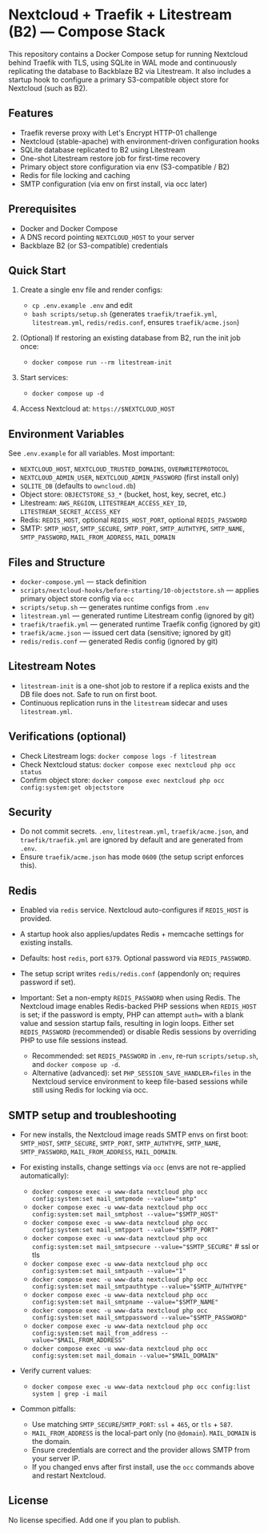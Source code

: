 # Nextcloud + Traefik + Litestream (B2) — Compose Stack

This repository contains a Docker Compose setup for running Nextcloud behind Traefik with TLS, using SQLite in WAL mode and continuously replicating the database to Backblaze B2 via Litestream. It also includes a startup hook to configure a primary S3-compatible object store for Nextcloud (such as B2).

## Features
- Traefik reverse proxy with Let's Encrypt HTTP-01 challenge
- Nextcloud (stable-apache) with environment-driven configuration hooks
- SQLite database replicated to B2 using Litestream
- One-shot Litestream restore job for first-time recovery
- Primary object store configuration via env (S3-compatible / B2)
- Redis for file locking and caching
- SMTP configuration (via env on first install, via occ later)

## Prerequisites
- Docker and Docker Compose
- A DNS record pointing `NEXTCLOUD_HOST` to your server
- Backblaze B2 (or S3-compatible) credentials

## Quick Start
1. Create a single env file and render configs:
   - `cp .env.example .env` and edit
   - `bash scripts/setup.sh` (generates `traefik/traefik.yml`, `litestream.yml`, `redis/redis.conf`, ensures `traefik/acme.json`)

2. (Optional) If restoring an existing database from B2, run the init job once:
   - `docker compose run --rm litestream-init`

3. Start services:
   - `docker compose up -d`

4. Access Nextcloud at: `https://$NEXTCLOUD_HOST`

## Environment Variables
See `.env.example` for all variables. Most important:
- `NEXTCLOUD_HOST`, `NEXTCLOUD_TRUSTED_DOMAINS`, `OVERWRITEPROTOCOL`
- `NEXTCLOUD_ADMIN_USER`, `NEXTCLOUD_ADMIN_PASSWORD` (first install only)
- `SQLITE_DB` (defaults to `owncloud.db`)
- Object store: `OBJECTSTORE_S3_*` (bucket, host, key, secret, etc.)
- Litestream: `AWS_REGION`, `LITESTREAM_ACCESS_KEY_ID`, `LITESTREAM_SECRET_ACCESS_KEY`
- Redis: `REDIS_HOST`, optional `REDIS_HOST_PORT`, optional `REDIS_PASSWORD`
- SMTP: `SMTP_HOST`, `SMTP_SECURE`, `SMTP_PORT`, `SMTP_AUTHTYPE`, `SMTP_NAME`, `SMTP_PASSWORD`, `MAIL_FROM_ADDRESS`, `MAIL_DOMAIN`

## Files and Structure
- `docker-compose.yml` — stack definition
- `scripts/nextcloud-hooks/before-starting/10-objectstore.sh` — applies primary object store config via `occ`
- `scripts/setup.sh` — generates runtime configs from `.env`
- `litestream.yml` — generated runtime Litestream config (ignored by git)
- `traefik/traefik.yml` — generated runtime Traefik config (ignored by git)
- `traefik/acme.json` — issued cert data (sensitive; ignored by git)
- `redis/redis.conf` — generated Redis config (ignored by git)

## Litestream Notes
- `litestream-init` is a one-shot job to restore if a replica exists and the DB file does not. Safe to run on first boot.
- Continuous replication runs in the `litestream` sidecar and uses `litestream.yml`.

## Verifications (optional)
- Check Litestream logs: `docker compose logs -f litestream`
- Check Nextcloud status: `docker compose exec nextcloud php occ status`
- Confirm object store: `docker compose exec nextcloud php occ config:system:get objectstore`

## Security
- Do not commit secrets. `.env`, `litestream.yml`, `traefik/acme.json`, and `traefik/traefik.yml` are ignored by default and are generated from `.env`.
- Ensure `traefik/acme.json` has mode `0600` (the setup script enforces this).

## Redis
- Enabled via `redis` service. Nextcloud auto-configures if `REDIS_HOST` is provided.
- A startup hook also applies/updates Redis + memcache settings for existing installs.
- Defaults: host `redis`, port `6379`. Optional password via `REDIS_PASSWORD`.
- The setup script writes `redis/redis.conf` (appendonly on; requires password if set).
- Important: Set a non-empty `REDIS_PASSWORD` when using Redis. The Nextcloud image
  enables Redis-backed PHP sessions when `REDIS_HOST` is set; if the password is
  empty, PHP can attempt `auth=` with a blank value and session startup fails,
  resulting in login loops. Either set `REDIS_PASSWORD` (recommended) or disable
  Redis sessions by overriding PHP to use file sessions instead.

  - Recommended: set `REDIS_PASSWORD` in `.env`, re-run `scripts/setup.sh`, and `docker compose up -d`.
  - Alternative (advanced): set `PHP_SESSION_SAVE_HANDLER=files` in the Nextcloud service
    environment to keep file-based sessions while still using Redis for locking via occ.

## SMTP setup and troubleshooting
- For new installs, the Nextcloud image reads SMTP envs on first boot: `SMTP_HOST`, `SMTP_SECURE`, `SMTP_PORT`, `SMTP_AUTHTYPE`, `SMTP_NAME`, `SMTP_PASSWORD`, `MAIL_FROM_ADDRESS`, `MAIL_DOMAIN`.
- For existing installs, change settings via `occ` (envs are not re-applied automatically):

  - `docker compose exec -u www-data nextcloud php occ config:system:set mail_smtpmode --value="smtp"`
  - `docker compose exec -u www-data nextcloud php occ config:system:set mail_smtphost --value="$SMTP_HOST"`
  - `docker compose exec -u www-data nextcloud php occ config:system:set mail_smtpport --value="$SMTP_PORT"`
  - `docker compose exec -u www-data nextcloud php occ config:system:set mail_smtpsecure --value="$SMTP_SECURE"` # ssl or tls
  - `docker compose exec -u www-data nextcloud php occ config:system:set mail_smtpauth --value="1"`
  - `docker compose exec -u www-data nextcloud php occ config:system:set mail_smtpauthtype --value="$SMTP_AUTHTYPE"`
  - `docker compose exec -u www-data nextcloud php occ config:system:set mail_smtpname --value="$SMTP_NAME"`
  - `docker compose exec -u www-data nextcloud php occ config:system:set mail_smtppassword --value="$SMTP_PASSWORD"`
  - `docker compose exec -u www-data nextcloud php occ config:system:set mail_from_address --value="$MAIL_FROM_ADDRESS"`
  - `docker compose exec -u www-data nextcloud php occ config:system:set mail_domain --value="$MAIL_DOMAIN"`

- Verify current values:
  - `docker compose exec -u www-data nextcloud php occ config:list system | grep -i mail`
- Common pitfalls:
  - Use matching `SMTP_SECURE`/`SMTP_PORT`: `ssl` + `465`, or `tls` + `587`.
  - `MAIL_FROM_ADDRESS` is the local-part only (no `@domain`). `MAIL_DOMAIN` is the domain.
  - Ensure credentials are correct and the provider allows SMTP from your server IP.
  - If you changed envs after first install, use the `occ` commands above and restart Nextcloud.


## License
No license specified. Add one if you plan to publish.
